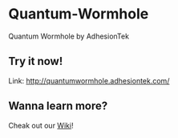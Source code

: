 # Quantum-Wormhole
Quantum Wormhole by AdhesionTek

## Try it now!
Link: http://quantumwormhole.adhesiontek.com/

## Wanna learn more?
Cheak out our [Wiki](https://github.com/AdhesionTek/Quantum-Wormhole/wiki)!
